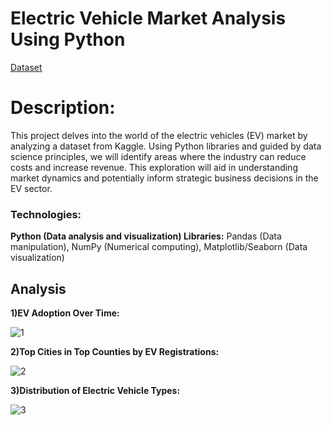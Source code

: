 # Electric Vehicle Market Analysis Using Python
[Dataset](https://www.kaggle.com/datasets/ajay160/electric-vehicles-market-size)

# Description:
This project delves into the world of the electric vehicles (EV) market by analyzing a dataset from Kaggle. Using Python libraries and guided by data science principles, we will identify areas where the industry can reduce costs and increase revenue. This exploration will aid in understanding market dynamics and potentially inform strategic business decisions in the EV sector.

### Technologies:
**Python (Data analysis and visualization) Libraries:** Pandas (Data manipulation), NumPy (Numerical computing), Matplotlib/Seaborn (Data visualization)

## Analysis
**1)EV Adoption Over Time:**

![1](https://i.imgur.com/WqF9KYN.png)

**2)Top Cities in Top Counties by EV Registrations:**

![2](https://i.imgur.com/7oHjee7.png)

**3)Distribution of Electric Vehicle Types:**

![3](https://i.imgur.com/Deh6G0P.png)



